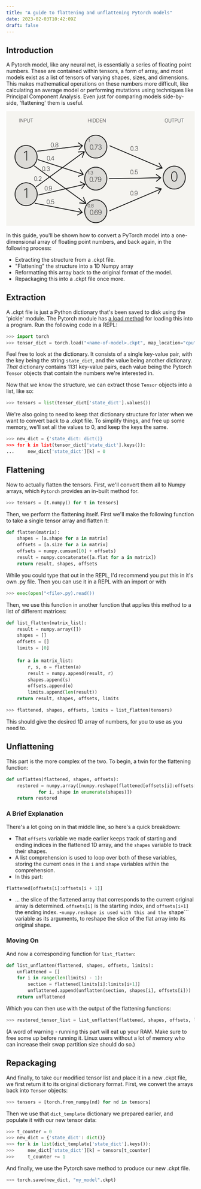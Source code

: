 ```yaml
---
title: "A guide to flattening and unflattening Pytorch models"
date: 2023-02-03T10:42:09Z
draft: false
---
```


## Introduction

A Pytorch model, like any neural net, is essentially a series of floating point numbers. These are contained within tensors, a form of array, and most models exist as a list of tensors of varying shapes, sizes, and dimensions. This makes mathematical operations on these numbers more difficult, like calculating an average model or performing mutations using techniques like Principal Component Analysis. Even just for comparing models side-by-side, 'flattening' them is useful.

![A neural net](images/neural_net_weights.png)

In this guide, you'll be shown how to convert a PyTorch model into a one-dimensional array of floating point numbers, and back again, in the following process:
- Extracting the structure from a .ckpt file.
- "Flattening" the structure into a 1D Numpy array 
- Reformatting this array back to the original format of the model.
- Repackaging this into a .ckpt file once more.

## Extraction

A .ckpt file is just a Python dictionary that's been saved to disk using the 'pickle' module. The Pytorch module has [a load method](https://pytorch.org/docs/stable/generated/torch.load.html#torch.load) for loading this into a program. Run the following code in a REPL:
```python
>>> import torch
>>> tensor_dict = torch.load("<name-of-model>.ckpt", map_location="cpu")
```

Feel free to look at the dictionary. It consists of a single key-value pair, with the key being the string ```state_dict```, and the value being another dictionary. _That_ dictionary contains 1131 key-value pairs, each value being the Pytorch ```Tensor``` objects that contain the numbers we're interested in.

Now that we know the structure, we can extract those ```Tensor``` objects into a list, like so:

```python
>>> tensors = list(tensor_dict['state_dict'].values()) 
```
We're also going to need to keep that dictionary structure for later when we want to convert back to a .ckpt file. To simplify things, and free up some memory, we'll set all the values to 0, and keep the keys the same.
```python
>>> new_dict = {'state_dict: dict()} 
>>> for k in list(tensor_dict['state_dict'].keys()): 
... 	new_dict['state_dict'][k] = 0 
```

## Flattening

Now to actually flatten the tensors. First, we'll convert them all to Numpy arrays, which ```Pytorch``` provides an in-built method for.

```python
>>> tensors = [t.numpy() for t in tensors]
```

Then, we perform the flattening itself. First we'll make the following function to take a single tensor array and flatten it:

```python
def flatten(matrix):
    shapes = [a.shape for a in matrix]
    offsets = [a.size for a in matrix]
    offsets = numpy.cumsum([0] + offsets)
    result = numpy.concatenate([a.flat for a in matrix])
    return result, shapes, offsets
```

While you could type that out in the REPL, I'd recommend you put this in it's own .py file. Then you can use it in a REPL with an import or with 

```python
>>> exec(open("<file>.py).read())
```

Then, we use this function in another function that applies this method to a list of different matrices:

```python
def list_flatten(matrix_list):
    result = numpy.array([])
    shapes = []
    offsets = []
    limits = [0]

    for a in matrix_list:
        r, s, o = flatten(a)
        result = numpy.append(result, r)
        shapes.append(s)
        offsets.append(o)
        limits.append(len(result))
    return result, shapes, offsets, limits
```
```python
>>> flattened, shapes, offsets, limits = list_flatten(tensors)
```
This should give the desired 1D array of numbers, for you to use as you need to.

## Unflattening

This part is the more complex of the two. To begin, a twin for the flattening function:
```python
def unflatten(flattened, shapes, offsets):
    restored = numpy.array([numpy.reshape(flattened[offsets[i]:offsets[i + 1]], shape)
            for i, shape in enumerate(shapes)])
    return restored
```

### A Brief Explanation
There's a lot going on in that middle line, so here's a quick breakdown:
- That ```offsets``` variable we made earlier keeps track of starting and ending indices in the flattened 1D array, and the ```shapes``` variable to track their shapes. 
- A list comprehension is used to loop over both of these variables, storing the current ones in the ```i``` and ```shape``` variables within the comprehension.
- In this part:
```python
flattened[offsets[i]:offsets[i + 1]]
```
- ... the slice of the flattened array that corresponds to the current original array is determined. ```offsets[i]``` is the starting index, and ```offsets[i+1]``` the ending index.
-```numpy.reshape is used with this and the ```shape``` variable as its arguments, to reshape the slice of the flat array into its original shape.

### Moving On
And now a corresponding function for ```list_flatten```:
```python
def list_unflatten(flattened, shapes, offsets, limits):
    unflattened = []
    for i in range(len(limits) - 1):
        section = flattened[limits[i]:limits[i+1]]
        unflattened.append(unflatten(section, shapes[i], offsets[i]))
    return unflattened
```
Which you can then use with the output of the flattening functions:
```python
>>> restored_tensor_list = list_unflatten(flattened, shapes, offsets, limits)
``` 
(A word of warning - running this part will eat up your RAM. Make sure to free some up before running it. Linux users without a lot of memory who can increase their swap partition size should do so.)

## Repackaging

And finally, to take our modified tensor list and place it in a new .ckpt file, we first return it to its original dictionary format. First, we convert the arrays back into ```Tensor``` objects:

```python
>>> tensors = [torch.from_numpy(nd) for nd in tensors]
```
Then we use that ```dict_template``` dictionary we prepared earlier, and populate it with our new tensor data:

```python
>>> t_counter = 0
>>> new_dict = {'state_dict': dict()}
>>> for k in list(dict_template['state_dict'].keys()):
>>> 	new_dict['state_dict'][k] = tensors[t_counter]
>>>     t_counter += 1
```

And finally, we use the Pytorch save method to produce our new .ckpt file.

```python
>>> torch.save(new_dict, "my_model".ckpt)
```

